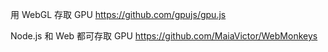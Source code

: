 
用 WebGL 存取 GPU
https://github.com/gpujs/gpu.js

Node.js 和 Web 都可存取 GPU
https://github.com/MaiaVictor/WebMonkeys